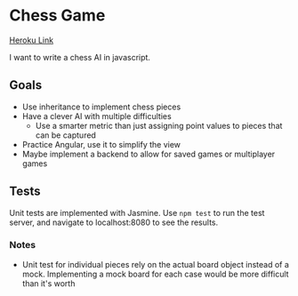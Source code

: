# Chess Game

[Heroku Link](https://floating-woodland-1046.herokuapp.com/)

I want to write a chess AI in javascript.

## Goals

* Use inheritance to implement chess pieces
* Have a clever AI with multiple difficulties
  * Use a smarter metric than just assigning point values to pieces that can be captured
* Practice Angular, use it to simplify the view
* Maybe implement a backend to allow for saved games or multiplayer games

## Tests

Unit tests are implemented with Jasmine. Use ```npm test``` to run the test server, and navigate to localhost:8080 to see the results.

### Notes

* Unit test for individual pieces rely on the actual board object instead of a mock. Implementing a mock board for each case would be more difficult than it's worth
